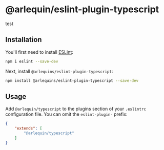 # @arlequin/eslint-plugin-typescript

test

## Installation

You'll first need to install [ESLint](https://eslint.org/):

```sh
npm i eslint --save-dev
```

Next, install `@arlequins/eslint-plugin-typescript`:

```sh
npm install @arlequins/eslint-plugin-typescript --save-dev
```

## Usage

Add `@arlequin/typescript` to the plugins section of your `.eslintrc` configuration file. You can omit the `eslint-plugin-` prefix:

```json
{
    "extends": [
        "@arlequin/typescript"
    ]
}
```


